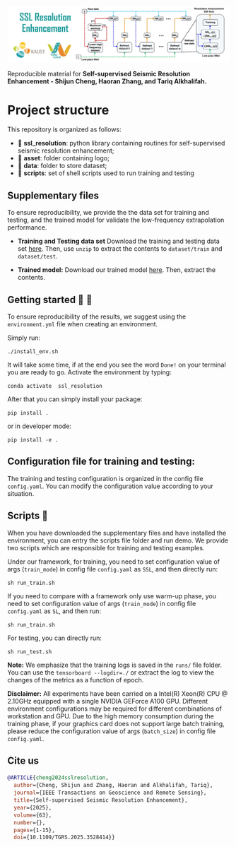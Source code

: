 ![LOGO](https://github.com/DeepWave-Kaust/SSL-Resolution-Enhancement/blob/main/asset/logo.jpg)

Reproducible material for **Self-supervised Seismic Resolution Enhancement - Shijun Cheng, Haoran Zhang, and Tariq Alkhalifah.**

# Project structure
This repository is organized as follows:

* :open_file_folder: **ssl_resolution**: python library containing routines for self-supervised seismic resolution enhancement;
* :open_file_folder: **asset**: folder containing logo;
* :open_file_folder: **data**: folder to store dataset;
* :open_file_folder: **scripts**: set of shell scripts used to run training and testing

## Supplementary files
To ensure reproducibility, we provide the the data set for training and testing, and the trained model for validate the low-frequency extrapolation performance. 

* **Training and Testing data set**
Download the training and testing data set [here](https://drive.google.com/file/d/17QtAFV4HBDtq2dc6bOY91yvGtt3fDbsk/view?usp=sharing). Then, use `unzip` to extract the contents to `dataset/train` and `dataset/test`.

* **Trained model:**
Download our trained model [here](https://drive.google.com/file/d/1tJd4N7XBtmM2UzceSJegHCAxxlnRQQyw/view?usp=sharing). Then, extract the contents.

## Getting started :space_invader: :robot:
To ensure reproducibility of the results, we suggest using the `environment.yml` file when creating an environment.

Simply run:
```
./install_env.sh
```
It will take some time, if at the end you see the word `Done!` on your terminal you are ready to go. Activate the environment by typing:
```
conda activate  ssl_resolution
```

After that you can simply install your package:
```
pip install .
```
or in developer mode:
```
pip install -e .
```

## Configuration file for training and testing:
The training and testing configuration is organized in the config file `config.yaml`. You can modify the configuration value according to your situation.

## Scripts :page_facing_up:
When you have downloaded the supplementary files and have installed the environment, you can entry the scripts file folder and run demo. We provide two scripts which are responsible for training and testing examples.

Under our framework, for training, you need to set configuration value of args (`train_mode`) in config file `config.yaml` as `SSL`, and then directly run:
```
sh run_train.sh
```

If you need to compare with a framework only use warm-up phase, you need to set configuration value of args (`train_mode`) in config file `config.yaml` as `SL`, and then run:
```
sh run_train.sh
```

For testing, you can directly run:
```
sh run_test.sh
```

**Note:** We emphasize that the training logs is saved in the `runs/` file folder. You can use the `tensorboard --logdir=./` or extract the log to view the changes of the metrics as a function of epoch.

**Disclaimer:** All experiments have been carried on a Intel(R) Xeon(R) CPU @ 2.10GHz equipped with a single NVIDIA GEForce A100 GPU. Different environment 
configurations may be required for different combinations of workstation and GPU. Due to the high memory consumption during the training phase, if your graphics card does not support large batch training, please reduce the configuration value of args (`batch_size`) in config file `config.yaml`.

## Cite us
```bibtex
@ARTICLE{cheng2024sslresolution,
  author={Cheng, Shijun and Zhang, Haoran and Alkhalifah, Tariq},
  journal={IEEE Transactions on Geoscience and Remote Sensing}, 
  title={Self-supervised Seismic Resolution Enhancement}, 
  year={2025},
  volume={63},
  number={},
  pages={1-15},
  doi={10.1109/TGRS.2025.3528414}}


